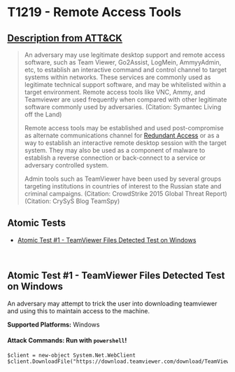 # T1219 - Remote Access Tools
## [Description from ATT&CK](https://attack.mitre.org/wiki/Technique/T1219)
<blockquote>An adversary may use legitimate desktop support and remote access software, such as Team Viewer, Go2Assist, LogMein, AmmyyAdmin, etc, to establish an interactive command and control channel to target systems within networks. These services are commonly used as legitimate technical support software, and may be whitelisted within a target environment. Remote access tools like VNC, Ammy, and Teamviewer are used frequently when compared with other legitimate software commonly used by adversaries. (Citation: Symantec Living off the Land)

Remote access tools may be established and used post-compromise as alternate communications channel for [Redundant Access](https://attack.mitre.org/techniques/T1108) or as a way to establish an interactive remote desktop session with the target system. They may also be used as a component of malware to establish a reverse connection or back-connect to a service or adversary controlled system.

Admin tools such as TeamViewer have been used by several groups targeting institutions in countries of interest to the Russian state and criminal campaigns. (Citation: CrowdStrike 2015 Global Threat Report) (Citation: CrySyS Blog TeamSpy)</blockquote>

## Atomic Tests

- [Atomic Test #1 - TeamViewer Files Detected Test on Windows](#atomic-test-1---teamviewer-files-detected-test-on-windows)


<br/>

## Atomic Test #1 - TeamViewer Files Detected Test on Windows
An adversary may attempt to trick the user into downloading teamviewer and using  this to maintain access to the machine. 

**Supported Platforms:** Windows





#### Attack Commands: Run with `powershell`! 
```
$client = new-object System.Net.WebClient
$client.DownloadFile("https://download.teamviewer.com/download/TeamViewer_Setup.exe","C:\tmp\teamviewer.exe")
```






<br/>
